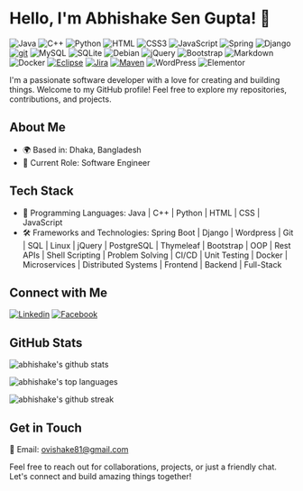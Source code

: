 # Hello, I'm Abhishake Sen Gupta! 👋

![Java](https://img.shields.io/badge/Java-ED8B00?style=flat-square&logo=openjdk&logoColor=white)
![C++](https://img.shields.io/badge/C++-00599C?style=flat-square&logo=c%2B%2B&logoColor=white)
![Python](https://img.shields.io/badge/Python-3776AB?style=flat-square&logo=python&logoColor=white)
![HTML](https://img.shields.io/badge/HTML5-E34F26?style=flat-square&logo=html5&logoColor=white)
![CSS3](https://img.shields.io/badge/CSS3-1572B6?style=flat-square&logo=css3&logoColor=white)
![JavaScript](https://img.shields.io/badge/JavaScript-F7DF1E?style=flat-square&logo=javascript&logoColor=black)
![Spring](https://img.shields.io/badge/SpringBoot-6DB33F?style=flat-square&logo=Spring&logoColor=white)
![Django](https://img.shields.io/badge/Django-3776AB?style=flat-square&logo=django&logoColor=white)
[![git](https://badgen.net/badge/icon/git?icon=git&label)](https://git-scm.com)
![MySQL](https://img.shields.io/badge/MySQL-005C84?style=flat-square&logo=mysql&logoColor=white)
![SQLite](https://img.shields.io/badge/SQLite-07405E?style=flat-square&logo=sqlite&logoColor=white)
![Debian](https://img.shields.io/badge/Debian-A81D33?style=flat-square&logo=debian&logoColor=white)
![jQuery](https://img.shields.io/badge/jQuery-0769AD?style=flat-square&logo=jquery&logoColor=white)
![Bootstrap](https://img.shields.io/badge/Bootstrap-563D7C?style=flat-square&logo=bootstrap&logoColor=white)
![Markdown](https://img.shields.io/badge/Markdown-000000?style=flat-square&logo=markdown&logoColor=white)
![Docker](https://img.shields.io/badge/Docker-0CC1F3?style=flat-square&logo=docker&logoColor=white)
[![Eclipse](https://badgen.net/badge/icon/eclipse?icon=eclipse&label)](https://https://eclipse.org/)
[![Jira](https://badgen.net/badge/icon/jira?icon=jira&label)](https://https://jira.com/)
[![Maven](https://badgen.net/badge/icon/maven?icon=maven&label)](https://https://maven.apache.org/)
![WordPress](https://img.shields.io/badge/Wordpress-21759B?style=flat-square&logo=wordpress&logoColor=white)
![Elementor](https://img.shields.io/badge/Elementor-9146FF?style=flat-square&logo=elementor&logoColor=white)


I'm a passionate software developer with a love for creating and building things. Welcome to my GitHub profile! Feel free to explore my repositories, contributions, and projects.

## About Me

- 🌍 Based in: Dhaka, Bangladesh
- 💼 Current Role: Software Engineer

## Tech Stack

- 🚀 Programming Languages: Java | C++ | Python | HTML | CSS | JavaScript
- 🛠️ Frameworks and Technologies: Spring Boot | Django | Wordpress | Git | SQL | Linux | jQuery | PostgreSQL | Thymeleaf | Bootstrap | OOP | Rest APIs | Shell Scripting | Problem Solving | CI/CD | Unit Testing | Docker | Microservices | Distributed Systems | Frontend | Backend | Full-Stack

## Connect with Me

[![Linkedin](https://img.shields.io/badge/LinkedIn-0077B5?style=flat-square&logo=linkedin&logoColor=white)](https://www.linkedin.com/in/abhishakegupta/)
[![Facebook](https://img.shields.io/badge/Facebook-1877F2?style=flat-square&logo=facebook&logoColor=white)](https://www.facebook.com/abhishakesengupta63)

## GitHub Stats

![abhishake's github stats](https://github-readme-stats.vercel.app/api?username=Abhishake63&theme=github_dark&show_icons=true&hide_border=true&count_private=true&hide=stars)

![abhishake's top languages](https://github-readme-stats.vercel.app/api/top-langs/?username=Abhishake63&theme=github_dark&show_icons=true&hide_border=true&layout=compact)

![abhishake's github streak](https://github-readme-streak-stats.herokuapp.com/?user=Abhishake63&theme=github_dark&hide_border=true)

## Get in Touch

📧 Email: ovishake81@gmail.com

Feel free to reach out for collaborations, projects, or just a friendly chat. Let's connect and build amazing things together!
